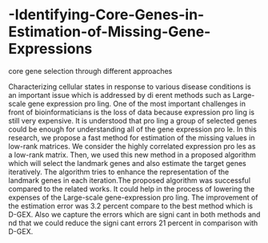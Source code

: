 # -Identifying-Core-Genes-in-Estimation-of-Missing-Gene-Expressions
core gene selection through different approaches

Characterizing cellular states in response to various disease conditions is an important issue which is addressed by di erent methods such as Large-scale gene expression pro ling. One of the most important challenges in front of bioinformaticians is the loss of data because expression pro ling is still very expensive. It is understood that pro ling a group of selected genes could be enough for understanding all of the gene expression pro le.
In this research, we propose a fast method for estimation of the missing values in low-rank matrices. We consider the highly correlated expression pro les as a low-rank matrix. Then, we used this new method in a proposed algorithm which will select the landmark genes and also estimate the target genes iteratively. The algorithm tries to enhance the representation of the landmark genes in each iteration.The proposed algorithm was successful compared to the related works. It could help in the process of lowering the expenses of the Large-scale gene-expression pro ling. The improvement of the estimation error was 3.2 percent compare to the best method which is D-GEX. Also we capture the errors which are signi cant in both methods and  nd that we could reduce the signi cant errors 21 percent in comparison with D-GEX.
